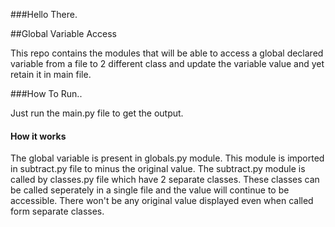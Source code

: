 ###Hello There.

##Global Variable Access

This repo contains the modules that will be able to access a global declared variable from a file to 2 different class
and update the variable value and yet retain it in main file.

###How To Run..

Just run the main.py file to get the output.

#### How it works

The global variable is present in globals.py module.
This module is imported in subtract.py file to minus the original value.
The subtract.py module is called by classes.py file which have 2 separate classes.
These classes can be called seperately in a single file and the value will continue to be accessible.
There won't be any original value displayed even when called form separate classes.